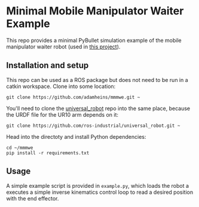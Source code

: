 # Minimal Mobile Manipulator Waiter Example

This repo provides a minimal PyBullet simulation example of the mobile
manipulator waiter robot (used in [this
project](https://github.com/utiasDSL/upright)).

## Installation and setup

This repo can be used as a ROS package but does not need to be run in a catkin
workspace. Clone into some location:
```
git clone https://github.com/adamheins/mmmwe.git ~
```
You'll need to clone the
[universal_robot](https://github.com/ros-industrial/universal_robot) repo into
the same place, because the URDF file for the UR10 arm depends on it:
```
git clone https://github.com/ros-industrial/universal_robot.git ~
```

Head into the directoty and install Python dependencies:
```
cd ~/mmmwe
pip install -r requirements.txt
```

## Usage

A simple example script is provided in `example.py`, which loads the robot a
executes a simple inverse kinematics control loop to read a desired position
with the end effector.
